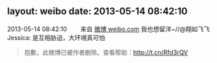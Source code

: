 layout: weibo
date: 2013-05-14 08:42:10
---
2013-05-14 08:42:10  &nbsp;&nbsp;&nbsp;&nbsp;&nbsp;&nbsp; 来自 <a href="http://weibo.com/" rel="nofollow">微博 weibo.com</a>
我也想留洋~//@翔如飞飞Jessica: 是互相胁迫，大环境真可怕
>  抱歉，此微博已被作者删除。查看帮助：http://t.cn/Rfd3rQV
